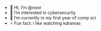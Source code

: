 - 👋 Hi, I’m @noor
- 👀 I’m interested in cybersecurity
- 🌱 I’m currently in my first year of comp sci 
- ⚡ Fun fact: i like watching kdramas 

<!---
noorbabar/noorbabar is a ✨ special ✨ repository because its `README.md` (this file) appears on your GitHub profile.
You can click the Preview link to take a look at your changes.
--->
